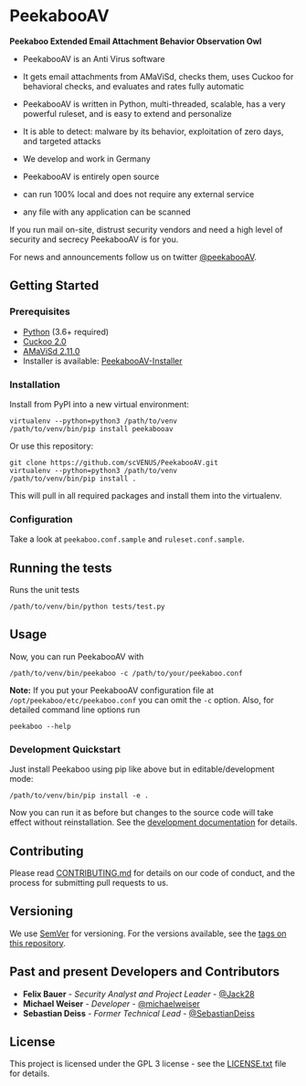 # PeekabooAV #

**Peekaboo Extended Email Attachment Behavior Observation Owl**

* PeekabooAV is an Anti Virus software
* It gets email attachments from AMaViSd, checks them, uses Cuckoo for behavioral checks, and evaluates and rates fully automatic
* PeekabooAV is written in Python, multi-threaded, scalable, has a very powerful ruleset, and is easy to extend and personalize
* It is able to detect: malware by its behavior, exploitation of zero days, and targeted attacks

* We develop and work in Germany
* PeekabooAV is entirely open source
* can run 100% local and does not require any external service
* any file with any application can be scanned

If you run mail on-site, distrust security vendors and need a high level of security and secrecy
PeekabooAV is for you.

For news and announcements follow us on twitter [@peekabooAV](https://twitter.com/peekabooav).



## Getting Started ##

### Prerequisites ####

* [Python](https://www.python.org/downloads/) (3.6+ required)
* [Cuckoo 2.0](https://github.com/cuckoosandbox/cuckoo)
* [AMaViSd 2.11.0](https://www.ijs.si/software/amavisd/)
* Installer is available: [PeekabooAV-Installer](https://github.com/scVENUS/PeekabooAV-Installer)


### Installation ###

Install from PyPI into a new virtual environment:
```shell
virtualenv --python=python3 /path/to/venv
/path/to/venv/bin/pip install peekabooav
```

Or use this repository:
```shell
git clone https://github.com/scVENUS/PeekabooAV.git
virtualenv --python=python3 /path/to/venv
/path/to/venv/bin/pip install .
```

This will pull in all required packages and install them into the virtualenv.

### Configuration ###
Take a look at ``peekaboo.conf.sample`` and ``ruleset.conf.sample``.


## Running the tests ##

Runs the unit tests
```shell
/path/to/venv/bin/python tests/test.py
```


## Usage ##

Now, you can run PeekabooAV with
```shell
/path/to/venv/bin/peekaboo -c /path/to/your/peekaboo.conf
```

**Note:** If you put your PeekabooAV configuration file at
``/opt/peekaboo/etc/peekaboo.conf`` you can omit the ``-c`` option.
Also, for detailed command line options run
```shell
peekaboo --help
```

### Development Quickstart ###

Just install Peekaboo using pip like above but in editable/development mode:

```shell
/path/to/venv/bin/pip install -e .
```

Now you can run it as before but changes to the source code will take effect
without reinstallation.
See the [development documentation](docs/source/development.rst) for details.

## Contributing ##
Please read [CONTRIBUTING.md](CONTRIBUTING.md) for details on our code of conduct, and the process for submitting pull requests to us.


## Versioning ##

We use [SemVer](http://semver.org/) for versioning. For the versions available,
see the [tags on this repository](https://github.com/scVENUS/PeekabooAV/releases).

## Past and present Developers and Contributors ##

* **Felix Bauer** - *Security Analyst and Project Leader* - [@Jack28](https://github.com/Jack28)
* **Michael Weiser** - *Developer* - [@michaelweiser](https://github.com/michaelweiser)
* **Sebastian Deiss** - *Former Technical Lead* - [@SebastianDeiss](https://github.com/SebastianDeiss)

## License ##

This project is licensed under the GPL 3 license - see the [LICENSE.txt](LICENSE.txt) file for details.
